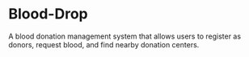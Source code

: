 # Blood-Drop
A blood donation management system that allows users to register as donors, request blood, and find nearby donation centers.
